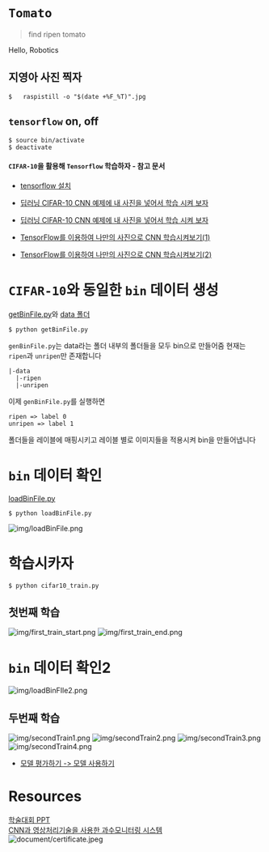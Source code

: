 # `Tomato`
> find ripen tomato

Hello, Robotics

## 지영아 사진 찍자

```console   
$	raspistill -o "$(date +%F_%T)".jpg  
```


## `tensorflow` on, off
```console
$ source bin/activate
$ deactivate
```

#### `CIFAR-10`을 활용해 `Tensorflow` 학습하자 - 참고 문서
* [tensorflow 설치](https://www.tensorflow.org/install/source)

* [딥러닝 CIFAR-10 CNN 예제에 내 사진을 넣어서 학습 시켜 보자](https://github.com/hohoins/ml/tree/master/ImageBinaryGenerator)

* [딥러닝 CIFAR-10 CNN 예제에 내 사진을 넣어서 학습 시켜 보자](http://blog.naver.com/PostView.nhn?blogId=cenodim&logNo=220946688251)

* [TensorFlow를 이용하여 나만의 사진으로 CNN 학습시켜보기(1)](https://emaru.tistory.com/25?category=766158)

* [TensorFlow를 이용하여 나만의 사진으로 CNN 학습시켜보기(2)](https://emaru.tistory.com/26)

# `CIFAR-10`와 동일한 `bin` 데이터 생성
[getBinFile.py](getBinfile.py)와 [data 폴더](../data)
```console
$ python getBinFile.py
```
`genBinFile.py`는 data라는 폴더 내부의 폴더들을 모두 bin으로 만들어줌
현재는 `ripen`과 `unripen`만 존재합니다
```
|-data
  |-ripen  
  |-unripen  
```

이제 `genBinFile.py`를 실행하면
```
ripen => label 0
unripen => label 1
```
폴더들을 레이블에 매핑시키고 레이블 별로 이미지들을 적용시켜 bin을 만들어냅니다

# `bin` 데이터 확인
[loadBinFile.py](loadBinFile.py)
```console
$ python loadBinFile.py
```
![img/loadBinFile.png](img/loadBinFile.png)

# 학습시카자

```console
$ python cifar10_train.py
```
## 첫번째 학습
![img/first_train_start.png](img/first_train_start.png)
![img/first_train_end.png](img/first_train_end.png)

# `bin` 데이터 확인2
![img/loadBinFIle2.png](img/loadBinFIle2.png)

## 두번째 학습
![img/secondTrain1.png](img/secondTrain1.png)
![img/secondTrain2.png](img/secondTrain2.png)
![img/secondTrain3.png](img/secondTrain3.png)
![img/secondTrain4.png](img/secondTrain4.png)

* [모델 평가하기 -> 모델 사용하기](https://tykimos.github.io/2017/08/18/Image_Input_Multiclass_Classification_Model_Recipe/)

# Resources
[학술대회 PPT](document/academic_conference_presentation.pdf)  
[CNN과 영상처리기술을 사용한 과수모니터링 시스템](document/paper.pdf)  
![document/certificate.jpeg](document/certificate.jpeg)